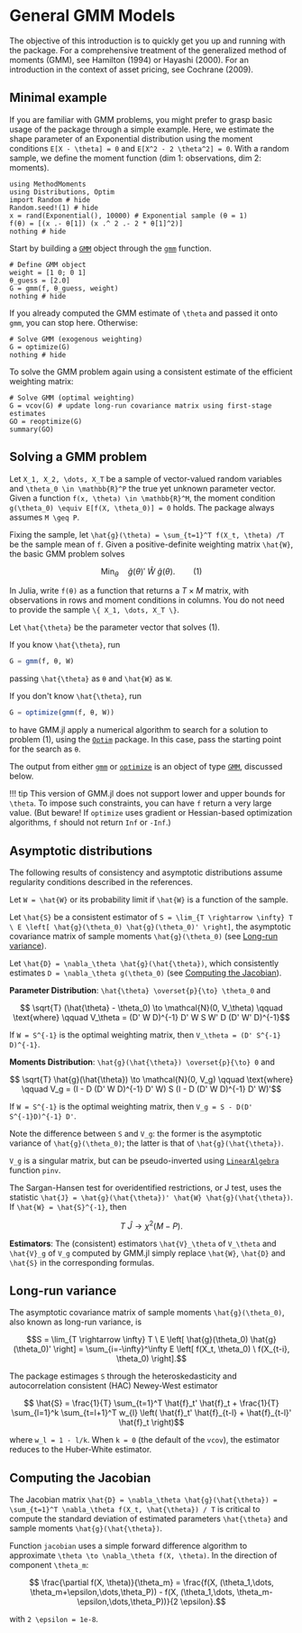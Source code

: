 # General GMM Models

The objective of this introduction is to quickly get you up and running with the package. For a comprehensive treatment of the generalized method of moments (GMM), see Hamilton (1994) or Hayashi (2000). For an introduction in the context of asset pricing, see Cochrane (2009).

## Minimal example

If you are familiar with GMM problems, you might prefer to grasp basic usage of the package through a simple example. Here, we estimate the shape parameter of an Exponential distribution using the moment conditions ``E[X - \theta] = 0`` and ``E[X^2 - 2 \theta^2] = 0``. With a random sample, we define the moment function (dim 1: observations, dim 2: moments). 
```@example exponential
using MethodMoments 
using Distributions, Optim
import Random # hide
Random.seed!(1) # hide
x = rand(Exponential(), 10000) # Exponential sample (θ = 1)
f(θ) = [(x .- θ[1]) (x .^ 2 .- 2 * θ[1]^2)] 
nothing # hide
```

Start by building a [`GMM`](@ref) object through the [`gmm`](@ref) function. 
```@example exponential
# Define GMM object
weight = [1 0; 0 1]  
θ_guess = [2.0]
G = gmm(f, θ_guess, weight)
nothing # hide
```

If you already computed the GMM estimate of ``\theta`` and passed it onto `gmm`, you can stop here. Otherwise:
```@example exponential
# Solve GMM (exogenous weighting)
G = optimize(G)
nothing # hide
```

To solve the GMM problem again using a consistent estimate of the efficient weighting matrix:
```@example exponential
# Solve GMM (optimal weighting)
G = vcov(G) # update long-run covariance matrix using first-stage estimates
GO = reoptimize(G)
summary(GO)
```

## Solving a GMM problem

Let ``X_1, X_2, \dots, X_T`` be a sample of vector-valued random variables and ``\theta_0 \in \mathbb{R}^P`` the true yet unknown parameter vector. Given a function ``f(x, \theta) \in \mathbb{R}^M``, the moment condition ``g(\theta_0) \equiv E[f(X, \theta_0)] = 0`` holds. The package always assumes ``M \geq P``.

Fixing the sample, let ``\hat{g}(\theta) = \sum_{t=1}^T f(X_t, \theta) /T`` be the sample mean of ``f``. Given a positive-definite weighting matrix ``\hat{W}``, the basic GMM problem solves

```math
    \text{Min}_\theta \quad \hat{g}(\theta)' \ \hat{W} \ \hat{g}(\theta). \qquad (1)
```

In Julia, write `f(θ)` as a function that returns a $T \times M$ matrix, with observations in rows and moment conditions in columns. You do not need to provide the sample ``\{ X_1, \dots, X_T \}``.

Let ``\hat{\theta}`` be the parameter vector that solves (1). 

If you know ``\hat{\theta}``, run 
```julia
G = gmm(f, θ, W)
```
passing ``\hat{\theta}`` as `θ` and ``\hat{W}`` as `W`. 

If you don't know ``\hat{\theta}``, run
```julia
G = optimize(gmm(f, θ, W))
```
to have GMM.jl apply a numerical algorithm to search for a solution to problem (1), using the [`Optim`](https://julianlsolvers.github.io/Optim.jl/stable/) package. In this case, pass the starting point for the search as `θ`.

The output from either [`gmm`](@ref) or [`optimize`](@ref) is an object of type [`GMM`](@ref), discussed below.

!!! tip
    This version of GMM.jl does not support lower and upper bounds for ``\theta``. To impose such constraints, you can have `f` return a very large value. (But beware! If `optimize` uses gradient or Hessian-based optimization algorithms, `f` should not return `Inf` or `-Inf`.)     

## Asymptotic distributions

The following results of consistency and asymptotic distributions assume regularity conditions described in the references.

Let ``W = \hat{W}`` or its probability limit if ``\hat{W}`` is a function of the sample.

Let ``\hat{S}`` be a consistent estimator of ``S = \lim_{T \rightarrow \infty} T \ E \left[ \hat{g}(\theta_0) \hat{g}(\theta_0)' \right]``, the asymptotic covariance matrix of sample moments ``\hat{g}(\theta_0)`` (see [Long-run variance](@ref)).

Let ``\hat{D} = \nabla_\theta \hat{g}(\hat{\theta})``, which consistently estimates ``D = \nabla_\theta g(\theta_0)``  (see [Computing the Jacobian](@ref)).


**Parameter Distribution**: ``\hat{\theta} \overset{p}{\to} \theta_0`` and 
```math
    \sqrt{T} (\hat{\theta} - \theta_0) \to \mathcal{N}(0, V_\theta) 
    \qquad \text{where} \qquad
    V_\theta = (D' W D)^{-1} D' W S W' D (D' W' D)^{-1}
``` 
If ``W = S^{-1}`` is the optimal weighting matrix, then ``V_\theta = (D' S^{-1} D)^{-1}``. 

**Moments Distribution**: ``\hat{g}(\hat{\theta}) \overset{p}{\to} 0`` and 
```math
    \sqrt{T} \hat{g}(\hat{\theta}) \to \mathcal{N}(0, V_g) 
    \qquad \text{where} \qquad
    V_g = (I - D (D' W D)^{-1} D' W) S (I - D (D' W D)^{-1} D' W)'
```
If ``W = S^{-1}`` is the optimal weighting matrix, then ``V_g = S - D(D' S^{-1}D)^{-1} D'``.

Note the difference between ``S`` and ``V_g``: the former is the asymptotic variance of ``\hat{g}(\theta_0)``; the latter is that of ``\hat{g}(\hat{\theta})``.

``V_g`` is a singular matrix, but can be pseudo-inverted using [`LinearAlgebra`](https://docs.julialang.org/en/v1/stdlib/LinearAlgebra/) function `pinv`.

The Sargan-Hansen test for overidentified restrictions, or J test, uses the statistic ``\hat{J} = \hat{g}(\hat{\theta})' \hat{W} \hat{g}(\hat{\theta})``. If ``\hat{W} = \hat{S}^{-1}``, then 
```math
    T \ \hat{J} \rightarrow \chi^2 (M-P).
```  

**Estimators**: The (consistent) estimators ``\hat{V}_\theta`` of ``V_\theta`` and ``\hat{V}_g`` of ``V_g`` computed by GMM.jl simply replace ``\hat{W}``, ``\hat{D}`` and ``\hat{S}`` in the corresponding formulas.

## Long-run variance

The asymptotic covariance matrix of sample moments ``\hat{g}(\theta_0)``, also known as long-run variance, is
```math
S 
= 
\lim_{T \rightarrow \infty} T \ E \left[ \hat{g}(\theta_0) \hat{g}(\theta_0)' \right] 
= 
\sum_{i=-\infty}^\infty E \left[ f(X_t, \theta_0) \ f(X_{t-i}, \theta_0) \right].
``` 

The package estimages ``S`` through the heteroskedasticity and autocorrelation consistent (HAC) Newey-West estimator
```math
    \hat{S} = 
    \frac{1}{T} \sum_{t=1}^T \hat{f}_t' \hat{f}_t
    +
    \frac{1}{T} \sum_{l=1}^k \sum_{t=l+1}^T w_{l} \left( \hat{f}_t' \hat{f}_{t-l} + \hat{f}_{t-l}' \hat{f}_t \right)
```
where ``w_l = 1 - l/k``. When ``k = 0`` (the default of the `vcov`), the estimator reduces to the Huber-White estimator.

## Computing the Jacobian

The Jacobian matrix ``\hat{D} = \nabla_\theta \hat{g}(\hat{\theta}) = \sum_{t=1}^T \nabla_\theta f(X_t, \hat{\theta}) / T`` is critical to compute the standard deviation of estimated parameters ``\hat{\theta}`` and sample moments ``\hat{g}(\hat{\theta})``. 

Function `jacobian` uses a simple forward difference algorithm to approximate ``\theta \to \nabla_\theta f(X, \theta)``. In the direction of component ``\theta_m``:
```math
    \frac{\partial f(X, \theta)}{\theta_m}
    = 
    \frac{f(X, (\theta_1,\dots, \theta_m+\epsilon,\dots,\theta_P)) - f(X, (\theta_1,\dots, \theta_m-\epsilon,\dots,\theta_P))}{2 \epsilon}.
```
with ``2 \epsilon = 1e-8``. 